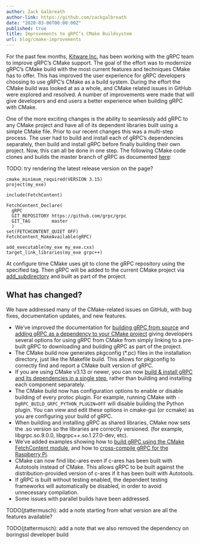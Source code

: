 ```yaml
---
author: Zack Galbreath
author-link: https://github.com/zackgalbreath
date: "2020-03-06T00:00:00Z"
published: true
title: Improvements to gRPC’s CMake Buildsystem
url: blog/cmake-improvements
---
```


For the past few months, [Kitware Inc.](https://www.kitware.com/) has been working with the gRPC team to improve gRPC’s CMake support. The goal of the effort was to modernize gRPC’s CMake build with the most current features and techniques CMake has to offer. This has improved the user experience for gRPC developers choosing to use gRPC’s CMake as a build system. During the effort the CMake build was looked at as a whole, and CMake related issues in GitHub were explored and resolved. A number of improvements were made that will give developers and end users a better experience when building gRPC with CMake.

One of the more exciting changes is the ability to seamlessly add gRPC to any CMake project and have all of its dependent libraries built using a simple CMake file. Prior to our recent changes this was a multi-step process. The user had to build and install each of gRPC’s dependencies separately, then build and install gRPC before finally building their own project. Now, this can all be done in one step. The following CMake code clones and builds the master branch of gRPC as documented [here](https://github.com/grpc/grpc/blob/master/src/cpp/README.md#cmake):

TODO: try rendering the latest release version on the page?

```
cmake_minimum_required(VERSION 3.15)
project(my_exe)

include(FetchContent)

FetchContent_Declare(
  gRPC
  GIT_REPOSITORY https://github.com/grpc/grpc
  GIT_TAG        master
  )
set(FETCHCONTENT_QUIET OFF)
FetchContent_MakeAvailable(gRPC)

add_executable(my_exe my_exe.cxx)
target_link_libraries(my_exe grpc++)
```

At configure time CMake uses git to clone the gRPC repository using the specified tag. Then gRPC will be added to the current CMake project via [add_subdirectory](https://cmake.org/cmake/help/latest/command/add_subdirectory.html) and built as part of the project. 

## What has changed?

We have addressed many of the CMake-related issues on GitHub, with bug fixes, documentation updates, and new features.

- We’ve improved the documentation for [building gRPC from source](https://github.com/grpc/grpc/blob/master/BUILDING.md) and [adding gRPC as a dependency to your CMake project](https://github.com/grpc/grpc/blob/master/src/cpp/README.md#cmake) giving developers several options for using gRPC from CMake from simply linking to a pre-built gRPC to downloading and building gRPC as part of the project.
- The CMake build now generates pkgconfig (*.pc) files in the installation directory, just like the Makefile build. This allows for pkgconfig to correctly find and report a CMake built version of gRPC.
- If you are using CMake v3.13 or newer, you can now [build & install gRPC and its dependencies in a single step](https://github.com/grpc/grpc/blob/master/BUILDING.md#install-after-build), rather than building and installing each component separately.
- The CMake build now has configuration options to enable or disable building of every protoc plugin. For example, running CMake with `-DgRPC_BUILD_GRPC_PYTHON_PLUGIN=OFF` will disable building the Python plugin. You can view and edit these options in cmake-gui (or ccmake) as you are configuring your build of gRPC.
- When building and installing gRPC as shared libraries, CMake now sets the .so version so the libraries are correctly versioned. (for example, libgrpc.so.9.0.0, libgrpc++.so.1.27.0-dev, etc).
- We’ve added examples showing how to [build gRPC using the CMake FetchContent module](https://github.com/grpc/grpc/blob/master/test/distrib/cpp/run_distrib_test_cmake_fetchcontent.sh), and how to [cross-compile gRPC for the Raspberry Pi](https://github.com/grpc/grpc/blob/master/test/distrib/cpp/run_distrib_test_raspberry_pi.sh).
- CMake can now find libc-ares even if c-ares has been built with Autotools instead of CMake. This allows gRPC to be built against the distribution-provided version of c-ares if it has been built with Autotools.
- If gRPC is built without testing enabled, the dependent testing frameworks will automatically be disabled, in order to avoid unnecessary compilation.
- Some issues with parallel builds have been addressed.

TODO(jtattermusch): add a note starting from what version are all the features available?

TODO(jtattermusch): add a note that we also removed the dependency on boringssl developer build
